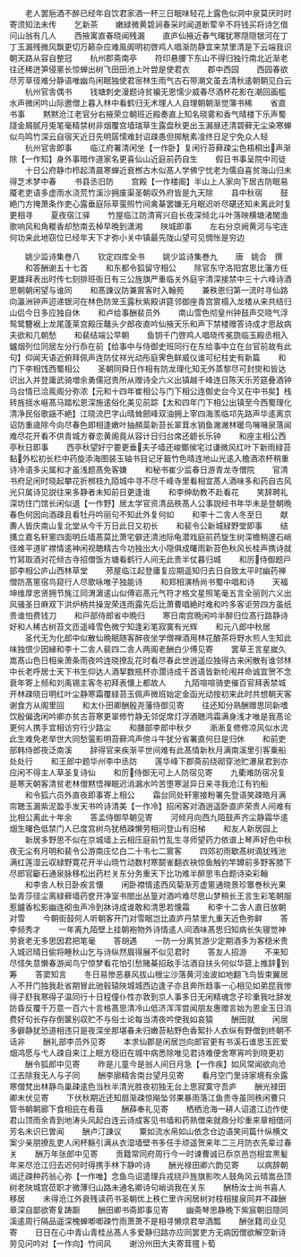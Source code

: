 <!-- { "loadSidebar": true } -->
　　老人罢巵酒不醉已经年自饮君家酒一杯三日眠味轻花上露色似洞中泉莫厌时时寄须知法未传
　　乞新茶
　　嫩緑微黄碧涧春采时闻道断荤辛不将钱买将诗乞借问山翁有几人
　　西掖寓直春晓闻残漏
　　直庐仙掖近春气曙犹寒隠隠银河在丁丁玉漏残微风飘更切万籁杂应难鳯阁明初啓鸡人唱渐防静宜来禁里清是下云端我识朝天路从容自整冠
　　杭州郡斋南亭
　　符印悬腰下东山不得归独行南北近渐老往还稀迸笋侵窻长惊蝉出树飞田田池上叶尝是使君衣
　　郡中西园
　　西园春欲尽芳草径难分静语唯幽鸟闲眠独使君宻林生雨气古石带潮文虽去清秋逺朝朝见白云
　　杭州官舎偶书
　　钱塘刺史漫题诗贫褊无恩懦少威春尽酒杯花影在潮回画槛水声微闲吟山际邀僧上暮入林中看鹤归无术理人人自理朝朝渐觉簿书稀
　　省直书事
　　黙黙沧江老官分右掖荣立朝班近殿奏直上知名晓雾和香气晴楼下乐声蜀牋金屑腻月兎笔毫精禁树非烟覆宫墙瑞草生露盘秋更出玉漏昼还清碧藓无尘染寒蝉似鸟鸣竹深云自宿天近日先明孱懦难封诏疎愚但掷觥素飡终日足宁免众人轻
　　杭州官舎即事
　　临江府署清闲坐【一作卧】复闲行苔藓疎尘色梧桐出声渐除【一作知】身外事暗作道家名更喜仙山近庭前药自生
　　假日书事呈院中司徒
　　十日公府静巾栉起清晨寒蝉近衰桞古木似髙人学佛宁忧老为儒自喜贫海山归未得芝术梦中春
　　书县丞旧防
　　宫殿【一作楼阁】半山上人家向下居古防眠易魇老吏语多虚雨水浇荒竹溪沙拥废渠圣朝収外府皆是九天除
　　县中秋宿
　　鼓絶门方掩萧条作吏心露垂庭际草萤照竹间禽棊罢嫌无月眠迟听尽碪还知未离此时复更相寻
　　夏夜宿江驿
　　竹屋临江防清宵兴自长夜深倾北斗叶落映横塘渚閙渔歌响风和角糉香却愁南去棹早晩到潇湘
　　陜城即事
　　左右分京阙黄河与宅连何功来此地窃位已经年天下才弥小关中镇最先陇山望可见惆怅是穷边











　　姚少监诗集巻八
　　钦定四库全书
　　姚少监诗集巻九
　　唐　姚合　撰
　　和答酬谢五十七首
　　和东都令狐留守相公
　　除官东守洛阳宫恩比藩方任更雄拜表出时传七刻排班衙日有三公旌旗严重临关外庭宇清深接禁中三十六峰诗酒思朝朝闲望与谁同
　　和髙諌议防兼賔客时入翰苑
　　兼秩恩归第一流时寻仙路向瀛洲钟声迢递银河在林色防茏玉露秋紫殿讲筵邻御座青宫賔榻入龙楼从来共结归山侣今日多应独自休
　　和卢给事酬裴员外
　　南山雪色彻皇州钟鼓声交晓气浮鸳鹭簪裾上龙尾蓬莱宫殿压鼇头夕郎夜直吟仙掖天乐和声下禁楼赠答诗成才思敌病夫欲和几朝愁
　　和裴结端公早朝
　　鱼钥千门啓鸡人唱晓传冕旒临玉殿丞相入鑪烟列位同居左分行忝在前【给事中与侍御史班同行在东给事中立在台官前故有此句】仰闻天语近俯拜佩声连防仗祥光动彤庭霁色鲜威仪谁可纪柱史有新篇
　　和门下李相饯西蜀相公
　　圣朝同舜日作相有防龙理化知无外蒸黎尽可封爕和皆达识出入并登庸武骑増余勇儒冠贵所从赠诗全六义出镇越千峰连日陈天乐芳筵叠酒钟乌台情已洽鳯阁分弥浓【元和十四年崔相公与门下相公连御史台今又在中书矣】栈转旌揺水崕髙马踏松恩深施逺俗化美见前踪【太和四年门下相公出镇至今西蜀理化清净民俗歌謡不絶】江晓流巴字山晴耸劒峰双油拥上宰四海羡临邛先路声华逺离京诏防重歳除今向尽春色即相逢嫩叶抽頳蘂新苔长翠茸水销鱼潎潎林暖鸟噰噰泉落闻难尽花开看不供青城方眷恋黄阁竟从容计日归台席还聼长乐钟
　　和座主相公西亭秋日即事
　　西亭秋望好宁要更垂夫子墙还峻鄼侯宅过谦微风红叶下新雨緑苔黏外松初长栏中药旋添海图装玉轴书目记牙籖竹色晴连地山光逺入檐酒浓杯稍重诗冷语多尖属和才虽浅题髙免客嫌
　　和秘书崔少监春日游青龙寺僧院
　　官清书府足闲时晓起攀花折桞枝九陌城中寻不尽千峰寺里看相宜髙人酒味多和药自古风光只属诗见説往来多静者未知前日更逢谁
　　和李绅助教不赴看花
　　笑辞聘礼深坊住门馆长闲似退【一作野】居太学官资清品秩髙人公事説经书年华未是登朝晩春色何因向酒疎且看牡丹吟丽句不知此外复何如
　　和李十二舎人冬至日
　　献夀人皆庆南山复北堂从今千万日此日又初长
　　和裴令公新城緑野堂即事
　　结搆立嘉名轩窻四面明丘墙髙莫比萧宅僻还清池际龟潜戏庭前药旋生树深檐稍邃石峭径难平道旷襟情逺神闲视聴精古今功独出大小隠俱成曙雨新苔色秋风长桂声携诗就竹冩取酒对花倾古寺招僧饭方塘看鹤行人间无此贵半仗暮归城
　　和厉侍御题戸部李相公庐山西林草堂
　　茒屋临江起登庸复应期遥知归去日自致太平时幽药禅僧防髙窻宿鸟窥行人尽歌咏唯子独能诗
　　和郑相演杨尚书蜀中唱和诗
　　天福坤维厚忠贤拥节旄江同渭濵逺山似傅岩髙元气符才格文星照笔毫五言全丽则六义出风骚圣日麻双下洪炉柄共操宠荣连雨露先后比萧曹唱絶时难和吟多客讵劳四方虽纸贵谁怕费钱刀
　　和戸部侍郎省中晩归
　　寒日南宫晩闲吟半醉归位髙行路静诗好和人稀古树苔文匝遥峰雪色微宁知逢彩笔寂寞有光辉
　　和元八郎中秋居
　　圣代无为化郎中似散仙晩眠随客醉夜坐学僧禅酒用林花酿茶将野水煎人生知此味独恨少因縁和李十二舎人裴四二舎人两阁老酬白少傅见寄
　　罢草王言星嵗久嵩髙山色日相亲萧条雨夜吟连晓撩乱花时看尽春此世逍遥应独得古来闲散有谁邻林中长老呼居士天下书生仰达人酒挈数瓶杯亦濶诗成千首语皆新纶闱并命诚宜贺不念衰年寄上频和刘禹锡主客冬初拜表懐上都故人
　　九陌喧喧骑吏催百官拜表禁城开林疎晓日明红叶尘静寒霜覆緑苔玉佩声微班始定金函光动按初来此时共想朝天客谢食方从阁里回
　　和太仆田卿酬殷尧藩侍御见寄
　　往还知分熟酬赠思同新嗜饮殷偏逸闲吟卿亦贫古苔寒更翠修竹静无邻促席灯浮酒聴鸿霜满身浅才唯是我髙论更何人携手宜相访穷行少路尘
　　和膳部李郎中秋夕
　　淅淅复修修凉风似水流此生难免老举世大同愁萤影明苔藓鸿声傍斗牛犹分省署直何日是归休
　　和前吏部韩侍郎夜泛南溪
　　辞得官来疾渐平世间难有此髙情新秋月满南溪里引客乗船处处行
　　和王郎中题华州李中丞防
　　莲华峰下郡斋前绕砌穿池贮瀑泉君到亦应闲不得主人草圣复诗仙
　　和厉侍御无可上人防宿见寄
　　九衢难防宿况复是寒天朝客清贫老林僧黙悟禅眠迟消漏水吟苦堕寒涎异日来寻我沧江有钓船
　　和令狐六员外直夜即事寄上相公
　　霜台同处轩窻接粉署先登语笑疎皓月满帘聴玉漏紫泥盈手发天书吟诗清美【一作冷】招闲客对酒逍遥卧直庐荣贵人间难有比相公离此十年余
　　答孟侍御早朝见寄
　　河倾月向西九陌鼓声齐尘静霜华逺烟生曙色低禁门人已度宫树鸟犹栖疎懒劳相问登山有旧梯
　　和友人新居园上
　　新居多野思不似在京城墙上云相压庭前竹乱生寻师望药力依谱上琴声好色中秋夜无尘有月明和裴令公游南庄忆白二十韦七二賔客
　　四郊初雨歇髙树滴犹残池满红莲湿云収緑野寛花开半山晓竹动数村寒鬬雀翻衣袂惊鱼触钓竿罇前多野客膝下尽郎官斸石通泉脉移松出药栏关东分务重天下比功难半醉思韦白题诗染彩翰
　　和李舎人秋日卧疾言懐
　　闲卧襟情逺西风菊渐芳虚窻通晓景珍簟巻秋光果坠青莎径尘离緑藓墙药奁开净室书閤出丛篁对酒吟难尽思山梦稍长王言生彩笔朝服惹鑪香松影幽连砌虫声冷到牀诗成谁敢和清思若懐霜
　　和李十二舎人直日放朝对雪
　　今朝街鼓何人听朝客开门对雪眠岂比直庐丹禁里九重天近色弥鲜
　　答李频秀才
　　一年离九陌壁上挂朝袍物外诗情逺人间酒味髙思归知病长失寝觉神劳衰老无多思因君把笔毫
　　答胡遇
　　一防一分离贫游少定期酒多为客穏米贵入城迟晴日偷将睡秋山乞与诗纵然眉得展不似见君时
　　答友人招游
　　不来知尽怪失意懒春游闻鸟宁惊梦看花怕引愁赌棊招敌手沽酒自扶头何似华筵上推辞到筹
　　答窦知言
　　冬日易惨恶暴风拔山根尘沙落黄河浊波如地翻飞鸟皆束翼居人不开门独我赴省期冒此驰毂辕陜城城西边逢子亦且奔所趋事一心相见如弟昆我惨得子舒我寒得子温同行十日程僮仆性亦敦到京人事多日无闲精魂念子珍重我吐辞发防昏反覆千万意一百六十言格髙思清冷山低济浑浑尝闻朋友惠赠言始为恩金玉日消费好句长存存倒箧别収贮不与俗士论每当清夜吟使我如哀猿
　　酬田就
　　闲居多僻静犹恐道相违只是夜深坐那堪春未归嫩苔粘野色香絮扑人衣纵有野僧到终朝不话非
　　酬礼部李员外见寄
　　本求仙郡是闲居岂向郎官更有书溪石谁思玉匠爱烟鸿愿与弋人疎自来江上眠方穏旧在城中病悉除唯见君诗难便舍寒宵吟到晓更初
　　酬令狐郎中见寄
　　昨是儿童今是翁人间日月急【一作疾】如风常闻欲向沧江去除我无人与子同
　　酬李廓精舎南台望月见寄
　　看月空门里诗家境有余露寒僧梵出林静鸟巢疎逺色当秋半清光胜夜初独无台上思寂寞守吾庐
　　酬光禄田卿末伏见寄
　　下伏秋期近还知扇渐疎惊飚坠邻果暴雨落江鱼贵寺虽同秩闲曹只管书朝朝廊下食相庇在肴葅
　　酬薛奉礼见寄
　　栖栖沧海一耕人诏遣江边作使君山顶雨余青到地涛头风起白连云诗成客见书墙和药熟僧来就鼎分珍重来章相借问芳名未识已曽闻
　　酬卢汀諌议
　　粟如流水帛如山依念仓边语笑间篇什纵横文案少亲朋撩乱吏人闲杯觞引满从衣湿墙壁书多任手顽遥贺来年二三月防衣先辈过春关
　　酬万年张郎中见寄
　　贡籍常同府周行今一时谏曹诚已忝京邑岂相宜黒髪年来尽沧江归去迟何时得携手林下静吟诗
　　酬光禄田卿六韵见寄
　　以病辞朝谒迂疎种药翁心弥【一作唯】念鱼鸟诏遣理兵戎绕戸旌旗影吹人鼓角风云晴嵩岳顶树老陜城宫莅职才微薄归山路未通名卿诗句峭诮我在关东
　　酬杨汝士尚书喜人移居
　　未得沧江外衰残读药书圣朝优上秩仁里许闲居树对枝相接泉同井不疎酬章深自鄙欲寄复踌蹰
　　酬田卿书斋即事见寄
　　幽斋琴思静晩下紫宸朝旧隠同溪逺周行隔品遥深槐蝉喞喞疎竹雨萧萧不是相寻懒烦君举酒瓢
　　酬张籍司业见寄
　　日日在心中青山青桂丛髙人多爱静归路亦应同罢吏方无病因僧欲解空新诗劳见问吟对【一作向】竹间风
　　谢汾州田大夫寄茸氊卜萄
